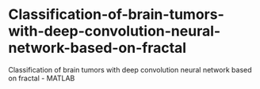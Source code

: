 # Classification-of-brain-tumors-with-deep-convolution-neural-network-based-on-fractal
Classification of brain tumors with deep convolution neural network based on fractal - MATLAB
